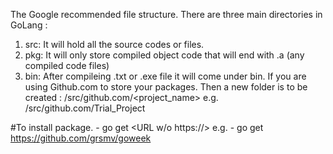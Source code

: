 The Google recommended file structure.
There are three main directories in GoLang :
1. src: It will hold all the source codes or files.
2. pkg: It will only store compiled object code that will end with .a (any compiled code files)
3. bin: After compileing .txt or .exe file it will come under bin.
If you are using Github.com to store your packages.
Then a new folder is to be created :
/src/github.com/<project_name>
e.g. /src/github.com/Trial_Project

#To install package.
	- go get <URL w/o https://>
	e.g.
	- go get https://github.com/grsmv/goweek

